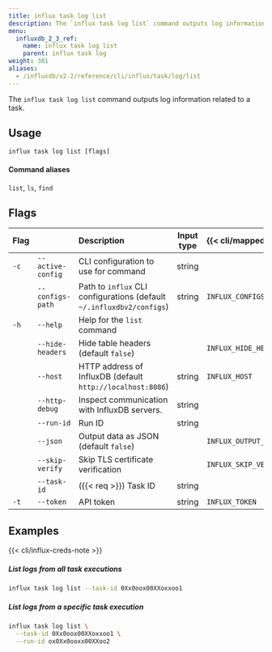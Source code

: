 ```yaml
---
title: influx task log list
description: The `influx task log list` command outputs log information related to a task.
menu:
  influxdb_2_3_ref:
    name: influx task log list
    parent: influx task log
weight: 301
aliases:
  - /influxdb/v2.2/reference/cli/influx/task/log/list
---
```


The `influx task log list` command outputs log information related to a task.

## Usage
```
influx task log list [flags]
```

#### Command aliases
`list`, `ls`, `find`

## Flags
| Flag |                   | Description                                                           | Input type | {{< cli/mapped >}}    |
|:-----|:------------------|:----------------------------------------------------------------------|:----------:|:----------------------|
| `-c` | `--active-config` | CLI configuration to use for command                                  | string     |                       |
|      | `--configs-path`  | Path to `influx` CLI configurations (default `~/.influxdbv2/configs`) | string     | `INFLUX_CONFIGS_PATH` |
| `-h` | `--help`          | Help for the `list` command                                           |            |                       |
|      | `--hide-headers`  | Hide table headers (default `false`)                                  |            | `INFLUX_HIDE_HEADERS` |
|      | `--host`          | HTTP address of InfluxDB (default `http://localhost:8086`)            | string     | `INFLUX_HOST`         |
|      | `--http-debug`    | Inspect communication with InfluxDB servers.                          | string     |                       |
|      | `--run-id`        | Run ID                                                                | string     |                       |
|      | `--json`          | Output data as JSON (default `false`)                                 |            | `INFLUX_OUTPUT_JSON`  |
|      | `--skip-verify`   | Skip TLS certificate verification                                     |            | `INFLUX_SKIP_VERIFY`  |
|      | `--task-id`       | ({{< req >}}) Task ID                                                 | string     |                       |
| `-t` | `--token`         | API token                                                             | string     | `INFLUX_TOKEN`        |

## Examples

{{< cli/influx-creds-note >}}

##### List logs from all task executions
```sh
influx task log list --task-id 0Xx0oox00XXoxxoo1
```

##### List logs from a specific task execution
```sh
influx task log list \
  --task-id 0Xx0oox00XXoxxoo1 \
  --run-id ox0Xx0ooxx00XXoo2
```
